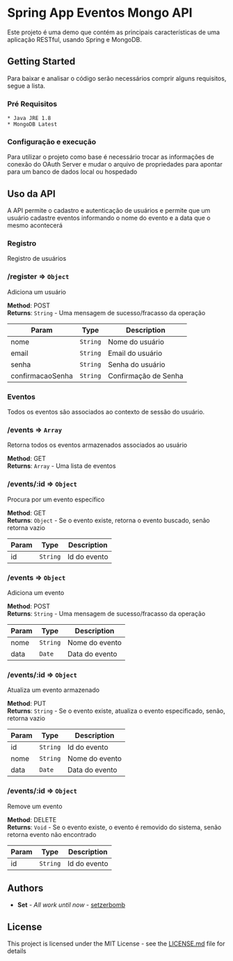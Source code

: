 # Spring App Eventos Mongo API

Este projeto é uma demo que contém as principais características de uma aplicação RESTful, usando Spring e MongoDB.

## Getting Started

Para baixar e analisar o código serão necessários comprir alguns requisitos, segue a lista.

### Pré Requisitos

```
* Java JRE 1.8
* MongoDB Latest
```

### Configuração e execução

Para utilizar o projeto como base é necessário trocar as informações de conexão do OAuth Server e mudar o arquivo de propriedades para apontar para um banco de dados local ou hospedado

## Uso da API

A API permite o cadastro e autenticação de usuários e permite que um usuário cadastre eventos informando o nome do evento e a data que o mesmo acontecerá

### Registro

Registro de usuários

### /register ⇒ <code>Object</code>

<p> Adiciona um usuário </p>

**Method**: POST </br>
**Returns**: <code>String</code> - Uma mensagem de sucesso/fracasso da operação

| Param             | Type                | Description                                      |
| ------------------| ------------------- | -------------------------------------------------|
| nome              | <code>String</code> | Nome do usuário                                  |
| email             | <code>String</code> | Email do usuário                                 |
| senha             | <code>String</code> | Senha do usuário                                 |
| confirmacaoSenha  | <code>String</code> | Confirmação de Senha                             |

### Eventos

Todos os eventos são associados ao contexto de sessão do usuário.

### /events ⇒ <code>Array</code>

<p> Retorna todos os eventos armazenados associados ao usuário </p>

**Method**: GET </br>
**Returns**: <code>Array</code> - Uma lista de eventos
<a name="module_api../events/_id"></a>

### /events/:id ⇒ <code>Object</code>

<p> Procura por um evento específico </p>

**Method**: GET </br>
**Returns**: <code>Object</code> - Se o evento existe, retorna o evento buscado, senão retorna vazio
<a name="module_api../events"></a>

| Param | Type                | Description                                                  |
| ----- | ------------------- | ------------------------------------------------------------ |
|  id   | <code>String</code> | Id do evento                                                 |

### /events ⇒ <code>Object</code>

<p> Adiciona um evento </p>

**Method**: POST </br>
**Returns**: <code>String</code> - Uma mensagem de sucesso/fracasso da operação

| Param | Type                | Description                                                  |
| ----- | ------------------- | ------------------------------------------------------------ |
| nome  | <code>String</code> | Nome do evento                                               |
| data  | <code>Date</code>   | Data do evento                                               |

<a name="module_api../events/_id"></a>

### /events/:id ⇒ <code>Object</code>

<p> Atualiza um evento armazenado </p>

**Method**: PUT </br>
**Returns**: <code>String</code> - Se o evento existe, atualiza o evento especificado, senão, retorna vazio

| Param | Type                | Description                                                  |
| ----- | ------------------- | ------------------------------------------------------------ |
|  id   | <code>String</code> | Id do evento                                                 |
| nome  | <code>String</code> | Nome do evento                                               |
| data  | <code>Date</code>   | Data do evento                                               |


<a name="module_api../events/_id"></a>

### /events/:id ⇒ <code>Object</code>

<p> Remove um evento </p>

**Method**: DELETE </br>
**Returns**: <code>Void</code> - Se o evento existe, o evento é removido do sistema, senão retorna evento não encontrado

| Param | Type                | Description                                                  |
| ----- | ------------------- | ------------------------------------------------------------ |
|  id   | <code>String</code> | Id do evento                                                 |

## Authors

* **Set** - *All work until now* - [setzerbomb](https://github.com/setzerbomb)

## License

This project is licensed under the MIT License - see the [LICENSE.md](LICENSE.md) file for details

